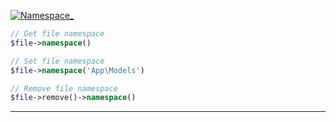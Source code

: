 <a href='https://github.com/ajthinking/archetype/blob/master/src/Endpoints/PHP/Namespace_.php'>![Namespace_](https://img.shields.io/badge/-Namespace_-blue)
```php
// Get file namespace
$file->namespace()

// Set file namespace
$file->namespace('App\Models')

// Remove file namespace
$file->remove()->namespace()
```
<hr>